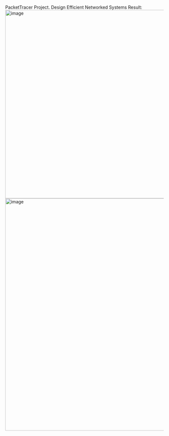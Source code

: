 PacketTracer Project.
Design Efficient Networked Systems
Result:
<img width="723" height="599" alt="image" src="https://github.com/user-attachments/assets/7152240b-312d-4638-a624-1a2ca52dae57" />
<img width="1011" height="738" alt="image" src="https://github.com/user-attachments/assets/04282cd0-24ba-4527-b17f-33d0605d7990" />

